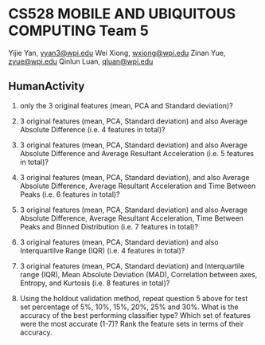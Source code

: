 CS528 MOBILE AND UBIQUITOUS COMPUTING
Team 5
=======
Yijie Yan, yyan3@wpi.edu
Wei Xiong, wxiong@wpi.edu
Zinan Yue, zyue@wpi.edu
Qinlun Luan, qluan@wpi.edu

## HumanActivity
1. only the 3 original features (mean, PCA and Standard deviation)?

2. 3 original features (mean, PCA, Standard deviation) and also Average Absolute Difference (i.e. 4 features in total)?

3. 3 original features (mean, PCA, Standard deviation) and also Average Absolute Difference and Average Resultant Acceleration (i.e. 5 features in total)?

4. 3 original features (mean, PCA, Standard deviation), and also Average Absolute Difference, Average Resultant Acceleration and Time Between Peaks (i.e. 6 features in total)?

5. 3 original features (mean, PCA, Standard deviation) and also Average Absolute Difference, Average Resultant Acceleration, Time Between Peaks and Binned Distribution (i.e. 7 features in total)?

6. 3 original features (mean, PCA, Standard deviation) and also Interquartilve Range (IQR) (i.e. 4 features in total)?

7. 3 original features (mean, PCA, Standard deviation) and Interquartile range (IQR), Mean Absolute Deviation (MAD), Correlation between axes, Entropy, and Kurtosis (i.e. 8 features in total)?

8. Using the holdout validation method, repeat question 5 above for test set percentage of 5%, 10%, 15%, 20%, 25% and 30%. What is the accuracy of the best performing classifier type? Which set of features were the most accurate (1-7)? Rank the feature sets in terms of their accuracy.